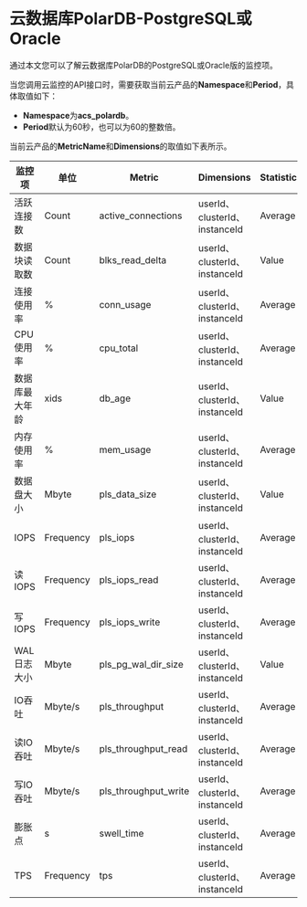 # 云数据库PolarDB-PostgreSQL或Oracle

通过本文您可以了解云数据库PolarDB的PostgreSQL或Oracle版的监控项。

当您调用云监控的API接口时，需要获取当前云产品的**Namespace**和**Period**，具体取值如下：

-   **Namespace**为**acs\_polardb**。
-   **Period**默认为60秒，也可以为60的整数倍。

当前云产品的**MetricName**和**Dimensions**的取值如下表所示。

|监控项|单位|Metric|Dimensions|Statistics|
|---|--|------|----------|----------|
|活跃连接数|Count|active\_connections|userId、clusterId、instanceId|Average|
|数据块读取数|Count|blks\_read\_delta|userId、clusterId、instanceId|Value|
|连接使用率|%|conn\_usage|userId、clusterId、instanceId|Average|
|CPU使用率|%|cpu\_total|userId、clusterId、instanceId|Average|
|数据库最大年龄|xids|db\_age|userId、clusterId、instanceId|Value|
|内存使用率|%|mem\_usage|userId、clusterId、instanceId|Average|
|数据盘大小|Mbyte|pls\_data\_size|userId、clusterId、instanceId|Value|
|IOPS|Frequency|pls\_iops|userId、clusterId、instanceId|Average|
|读IOPS|Frequency|pls\_iops\_read|userId、clusterId、instanceId|Average|
|写IOPS|Frequency|pls\_iops\_write|userId、clusterId、instanceId|Average|
|WAL日志大小|Mbyte|pls\_pg\_wal\_dir\_size|userId、clusterId、instanceId|Value|
|IO吞吐|Mbyte/s|pls\_throughput|userId、clusterId、instanceId|Average|
|读IO吞吐|Mbyte/s|pls\_throughput\_read|userId、clusterId、instanceId|Average|
|写IO吞吐|Mbyte/s|pls\_throughput\_write|userId、clusterId、instanceId|Average|
|膨胀点|s|swell\_time|userId、clusterId、instanceId|Average|
|TPS|Frequency|tps|userId、clusterId、instanceId|Average|


